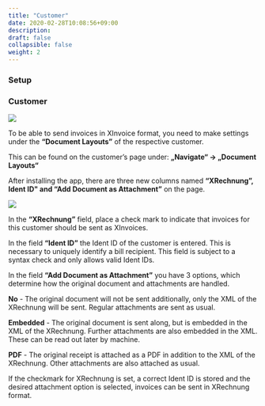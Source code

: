 ```yaml
---
title: "Customer"
date: 2020-02-28T10:08:56+09:00
description: 
draft: false
collapsible: false
weight: 2
---
```

### Setup

### Customer

![](images/XRechnung/XRechnungScreenshot1.png)

To be able to send invoices in XInvoice format, you need to make settings under the **“Document Layouts”** of the respective customer.

This can be found on the customer’s page under:
**„Navigate“ -> „Document Layouts“**

After installing the app, there are three new columns named **“XRechnung”, Ident ID" and “Add Document as Attachment”** on the page.

![](images/XRechnung/XRechnungScreenshot2.PNG)

In the **“XRechnung”** field, place a check mark to indicate that invoices for this customer should be sent as XInvoices.

In the field **“Ident ID”** the Ident ID of the customer is entered. This is necessary to uniquely identify a bill recipient. This field is subject to a syntax check and only allows valid Ident IDs.

In the field **“Add Document as Attachment”** you have 3 options, which determine how the original document and attachments are handled.

**No** - The original document will not be sent additionally, only the XML of the XRechnung will be sent. Regular attachments are sent as usual.

**Embedded** - The original document is sent along, but is embedded in the XML of the XRechnung. Further attachments are also embedded in the XML. These can be read out later by machine.

**PDF** - The original receipt is attached as a PDF in addition to the XML of the XRechnung. Other attachments are also attached as usual.

If the checkmark for XRechnung is set, a correct Ident ID is stored and the desired attachment option is selected, invoices can be sent in XRechnung format.